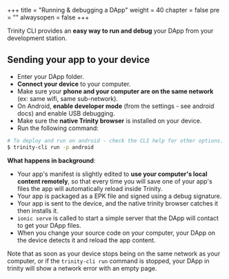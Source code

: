 +++
title = "Running & debugging a DApp"
weight = 40
chapter = false
pre = ""
alwaysopen = false
+++

Trinity CLI provides an **easy way to run and debug** your DApp from your development station.

## Sending your app to your device

* Enter your DApp folder.
* **Connect your device** to your computer.
* Make sure your **phone and your computer are on the same network** (ex: same wifi, same sub-network).
* On Android, **enable developer mode** (from the settings - see android docs) and enable USB debugging.
* Make sure the **native Trinity browser** is installed on your device.
* Run the following command:

```bash
# To deploy and run on android - check the CLI help for other options.
$ trinity-cli run -p android
```

**What happens in background**:

* Your app's manifest is slightly edited to **use your computer's local content remotely**, so that every time you will save one of your app's files the app will automatically reload inside Trinity.
* Your app is packaged as a EPK file and signed using a debug signature.
* Your app is sent to the device, and the native trinity browser catches it then installs it.
* `ionic serve` is called to start a simple server that the DApp will contact to get your DApp files.
* When you change your source code on your computer, your DApp on the device detects it and reload the app content.

Note that as soon as your device stops being on the same network as your computer, or if the `trinity-cli run` command is stopped, your DApp in trinity will show a network error with an empty page. 